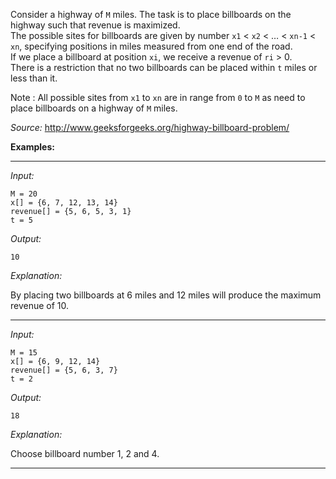 Consider a highway of `M` miles. The task is to place billboards on the highway such that revenue is maximized.  
The possible sites for billboards are given by number `x1` < `x2` < … < `xn-1` < `xn`, specifying positions in miles measured from one end of the road.  
If we place a billboard at position `xi`, we receive a revenue of `ri` > 0.  
There is a restriction that no two billboards can be placed within `t` miles or less than it.

Note : All possible sites from `x1` to `xn` are in range from `0` to `M` as need to place billboards on a highway of `M` miles.

*Source:* <http://www.geeksforgeeks.org/highway-billboard-problem/>

**Examples:**

-----

*Input:*

```
M = 20
x[] = {6, 7, 12, 13, 14}
revenue[] = {5, 6, 5, 3, 1}
t = 5
```

*Output:*

```
10
```

*Explanation:*

By placing two billboards at 6 miles and 12 miles will produce the maximum revenue of 10.

-----

*Input:*

```
M = 15
x[] = {6, 9, 12, 14}
revenue[] = {5, 6, 3, 7}
t = 2
```

*Output:*

```
18
```

*Explanation:*

Choose billboard number 1, 2 and 4.

-----
